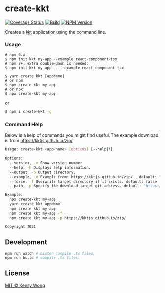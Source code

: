 # create-kkt

[![Coverage Status](https://kktjs.github.io/create-kkt/badges.svg)](https://kktjs.github.io/create-kkt/lcov-report/) [![Build](https://github.com/kktjs/create-kkt/actions/workflows/ci.yml/badge.svg)](https://github.com/kktjs/create-kkt/actions) [![NPM Version](https://img.shields.io/npm/v/create-kkt.svg)](https://www.npmjs.com/package/create-kkt)

Creates a [kkt](https://github.com/kktjs/kkt) application using the command line.

### Usage

```shell
# npm 6.x
$ npm init kkt my-app --example react-component-tsx
# npm 7+, extra double-dash is needed:
$ npm init kkt my-app -- --example react-component-tsx

$ yarn create kkt [appName]
# or npm
$ npm create kkt my-app
# or npx
$ npx create-kkt my-app
```

or

```bash
$ npm i create-kkt -g
```

### Command Help

Below is a help of commands you might find useful. The example download is from https://kktjs.github.io/zip/

```bash
Usage: create-kkt <app-name> [options] [--help|h]

Options:
  --version, -v Show version number
  --help, -h Displays help information.
  --output, -o Output directory.
  --example, -e Example from: https://kktjs.github.io/zip/ , default: "basic"
  --force, -f Overwrite target directory if it exists. default: false
  --path, -p Specify the download target git address. default: "https://kktjs.github.io/zip/"

Example:
  npx create-kkt my-app
  yarn create kkt appName
  npm create kkt my-app
  npm create kkt my-app -f
  npm create kkt my-app -p https://kktjs.github.io/zip/

Copyright 2021
```

## Development

```bash
npm run watch # Listen compile .ts files.
npm run build # compile .ts files.
```

## License

[MIT © Kenny Wong](https://github.com/kktjs/kkt/blob/master/LICENSE)
